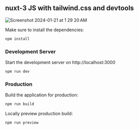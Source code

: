 ## nuxt-3 JS with tailwind.css and devtools
![Screenshot 2024-01-21 at 1 29 20 AM](https://github.com/sudo-self/nuxt3/assets/119916323/c2cdfdd9-1b40-4fee-96d8-fc04f8875825)



Make sure to install the dependencies:

```bash
npm install
```

### Development Server

Start the development server on http://localhost:3000

```bash
npm run dev
```

### Production

Build the application for production:

```bash
npm run build
```

Locally preview production build:

```bash
npm run preview
```
